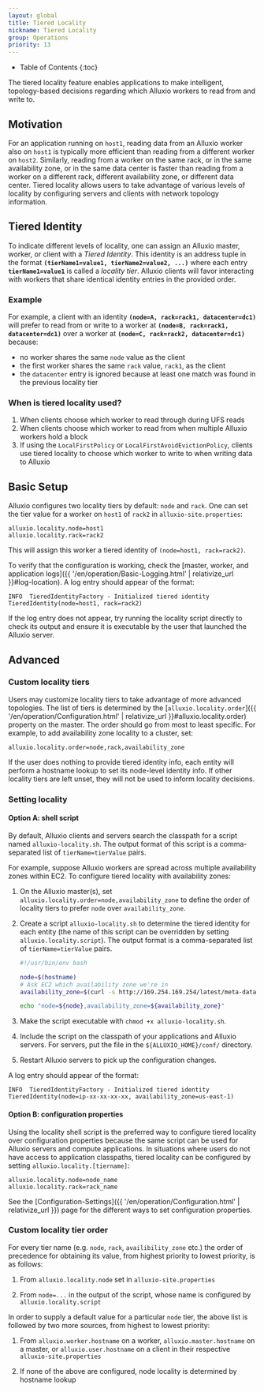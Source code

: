```yaml
---
layout: global
title: Tiered Locality
nickname: Tiered Locality
group: Operations
priority: 13
---
```


* Table of Contents
{:toc}

The tiered locality feature enables applications to make intelligent, topology-based decisions
regarding which Alluxio workers to read from and write to.

## Motivation

For an application running on `host1`, reading data from an Alluxio worker also on `host1` is typically more
efficient than reading from a different worker on `host2`.
Similarly, reading from a worker on the same rack, or in the same availability zone,
or in the same data center is faster than reading
from a worker on a different rack, different availability zone, or different data center.
Tiered locality allows users to take advantage of various levels of locality by configuring
servers and clients with network topology information.

## Tiered Identity

To indicate different levels of locality, one can assign an Alluxio
master, worker, or client with a *Tiered Identity*.
This identity is an address tuple in the format **`(tierName1=value1, tierName2=value2, ...)`**
where each entry **`tierName1=value1`** is called a *locality tier*.
Alluxio clients will favor interacting with workers that share identical identity entries in the
provided order.

### Example

For example, a client with an identity **`(node=A, rack=rack1, datacenter=dc1)`** will prefer to
read from or write to a worker at **`(node=B, rack=rack1, datacenter=dc1)`** over a worker at
**`(node=C, rack=rack2, datacenter=dc1)`** because:
- no worker shares the same `node` value as the client
- the first worker shares the same `rack` value, `rack1`, as the client
- the `datacenter` entry is ignored because at least one match was found in the previous locality
tier

### When is tiered locality used?

1. When clients choose which worker to read through during UFS reads
1. When clients choose which worker to read from when multiple Alluxio workers hold a block
1. If using the `LocalFirstPolicy` or `LocalFirstAvoidEvictionPolicy`, clients use tiered locality
to choose which worker to write to when writing data to Alluxio

## Basic Setup

Alluxio configures two locality tiers by default: `node` and `rack`.
One can set the tier value for a worker on `host1` of `rack2` in `alluxio-site.properties`:

```
alluxio.locality.node=host1
alluxio.locality.rack=rack2
```

This will assign this worker a tiered identity of `(node=host1, rack=rack2)`.

To verify that the configuration is working, check the
[master, worker, and application logs]({{ '/en/operation/Basic-Logging.html' | relativize_url }}#log-location).
A log entry should appear of the format:

```log
INFO  TieredIdentityFactory - Initialized tiered identity TieredIdentity(node=host1, rack=rack2)
```

If the log entry does not appear, try running the locality script directly to check its output and
ensure it is executable by the user that launched the Alluxio server.

## Advanced

### Custom locality tiers

Users may customize locality tiers to take advantage of more advanced topologies.
The list of tiers is determined by the
[`alluxio.locality.order`]({{ '/en/operation/Configuration.html' | relativize_url }}#alluxio.locality.order) property on the master.
The order should go from most to least specific.
For example, to add availability zone locality to a cluster, set:

```
alluxio.locality.order=node,rack,availability_zone
```

If the user does nothing to provide tiered identity info,
each entity will perform a hostname lookup to set its node-level identity info.
If other locality tiers are left unset, they will not be used to inform locality decisions.

### Setting locality

#### Option A: shell script

By default, Alluxio clients and servers search the classpath for a script named `alluxio-locality.sh`.
The output format of this script is a comma-separated list of `tierName=tierValue` pairs.

For example, suppose Alluxio workers are spread across multiple availability zones within EC2.
To configure tiered locality with availability zones:

1. On the Alluxio master(s), set `alluxio.locality.order=node,availability_zone` to define the order
   of locality tiers to prefer `node` over `availability_zone`.

1. Create a script `alluxio-locality.sh` to determine the tiered identity for each entity
   (the name of this script can be overridden by setting `alluxio.locality.script`).
   The output format is a comma-separated list of `tierName=tierValue` pairs.
   ```bash
   #!/usr/bin/env bash

   node=$(hostname)
   # Ask EC2 which availability zone we're in
   availability_zone=$(curl -s http://169.254.169.254/latest/meta-data/placement/availability-zone)

   echo "node=${node},availability_zone=${availability_zone}"
   ```

1. Make the script executable with `chmod +x alluxio-locality.sh`.

1. Include the script on the classpath of your applications and Alluxio servers.
   For servers, put the file in the `${ALLUXIO_HOME}/conf/` directory.

1. Restart Alluxio servers to pick up the configuration changes.

A log entry should appear of the format:

```log
INFO  TieredIdentityFactory - Initialized tiered identity TieredIdentity(node=ip-xx-xx-xx-xx, availability_zone=us-east-1)
```

#### Option B: configuration properties

Using the locality shell script is the preferred way to configure tiered locality over configuration
properties because the same script can be used for Alluxio servers and compute applications.
In situations where users do not have access to application classpaths,
tiered locality can be configured by setting `alluxio.locality.[tiername]`:

```
alluxio.locality.node=node_name
alluxio.locality.rack=rack_name
```

See the [Configuration-Settings]({{ '/en/operation/Configuration.html' | relativize_url }})
page for the different ways to set configuration properties.

### Custom locality tier order

For every tier name (e.g. `node`, `rack`, `availibility_zone` etc.) the order of precedence for
obtaining its value, from highest priority to lowest priority, is as follows:

1. From `alluxio.locality.node` set in `alluxio-site.properties`

1. From `node=...` in the output of the script, whose name is configured by
`alluxio.locality.script`

In order to supply a default value for a particular `node` tier, the above list is followed by two more
sources, from highest to lowest priority:

1. From `alluxio.worker.hostname` on a worker, `alluxio.master.hostname` on a master, or
`alluxio.user.hostname` on a client in their respective `alluxio-site.properties`

1. If none of the above are configured, node locality is determined by hostname lookup
